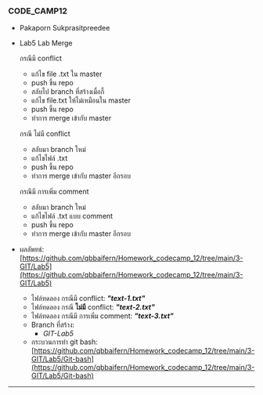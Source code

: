 ### CODE_CAMP12
- Pakaporn Sukprasitpreedee
- Lab5 Lab Merge

    กรณีมี conflict
    - แก้ไข file .txt ใน master
    - push ขึ้น repo
    - สลับไป branch ที่สร้างเมื่อกี้
    - แก้ไข file.txt ให้ไม่เหมือนใน master
    - push ขึ้น repo
    - ทำการ merge เข้ากับ master

    กรณี ไม่มี conflict
    - สลับมา branch ใหม่
    - แก้ไขไฟล์ .txt
    - push ขึ้น repo
    - ทำการ merge เข้ากับ master อีกรอบ

    กรณีมี การเพิ่ม comment
    - สลับมา branch ใหม่
    - แก้ไขไฟล์ .txt แบบ comment
    - push ขึ้น repo
    - ทำการ merge เข้ากับ master อีกรอบ
- ผลลัพทธ์: [https://github.com/qbbaifern/Homework_codecamp_12/tree/main/3-GIT/Lab5](https://github.com/qbbaifern/Homework_codecamp_12/tree/main/3-GIT/Lab5)
    - ไฟล์ทดลอง กรณีมี conflict: ***"text-1.txt"***
    - ไฟล์ทดลอง กรณี **ไม่มี** conflict: ***"text-2.txt"***
    - ไฟล์ทดลอง กรณีมี การเพิ่ม comment: ***"text-3.txt"***
    - Branch ที่สร้าง:
        -   *GIT-Lab5*
    - กระบวนการทำ git bash: [https://github.com/qbbaifern/Homework_codecamp_12/tree/main/3-GIT/Lab5/Git-bash](https://github.com/qbbaifern/Homework_codecamp_12/tree/main/3-GIT/Lab5/Git-bash)

---

    
